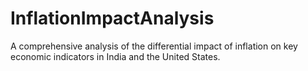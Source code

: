 # InflationImpactAnalysis
A comprehensive analysis of the differential impact of inflation on key economic indicators in India and the United States.
